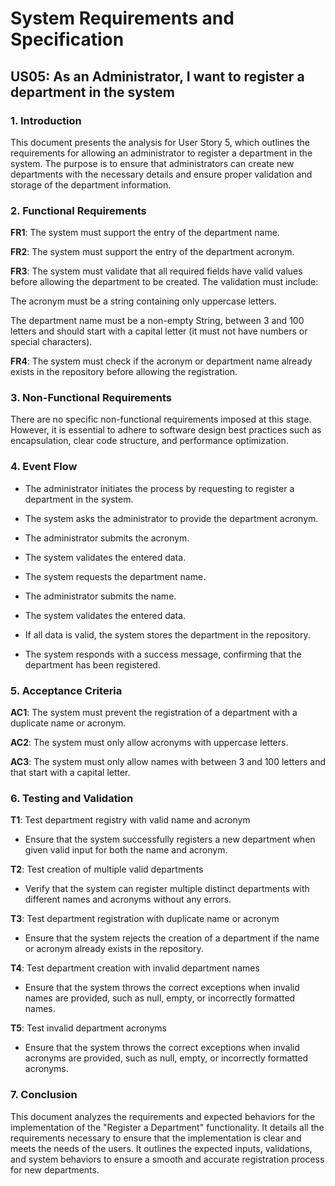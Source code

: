 # System Requirements and Specification 

## US05: As an Administrator, I want to register a department in the system

### 1. Introduction

This document presents the analysis for User Story 5, which outlines the requirements for allowing an administrator to register a department in the system.
The purpose is to ensure that administrators can create new departments with the necessary details and ensure proper validation and storage of the department information.

### 2. Functional Requirements

**FR1**: The system must support the entry of the department name.

**FR2**: The system must support the entry of the department acronym.

**FR3**: The system must validate that all required fields have valid values before allowing the department to be created. The validation must include:

The acronym must be a string containing only uppercase letters.

The department name must be a non-empty String, between 3 and 100 letters and should start with a capital letter (it must not have numbers or special characters). 

**FR4**: The system must check if the acronym or department name already exists in the repository before allowing the registration.

### 3. Non-Functional Requirements

There are no specific non-functional requirements imposed at this stage. 
However, it is essential to adhere to software design best practices such as encapsulation, clear code structure, and performance optimization.

### 4. Event Flow

- The administrator initiates the process by requesting to register a department in the system.

- The system asks the administrator to provide the department acronym.

- The administrator submits the acronym.

-  The system validates the entered data.
 
- The system requests the department name.

- The administrator submits the name.

- The system validates the entered data.

- If all data is valid, the system stores the department in the repository.

- The system responds with a success message, confirming that the department has been registered.

### 5. Acceptance Criteria

**AC1**: The system must prevent the registration of a department with a duplicate name or acronym.

**AC2**: The system must only allow acronyms with uppercase letters.

**AC3**: The system must only allow names with between 3 and 100 letters and that start with a capital letter.

### 6. Testing and Validation

**T1**: Test department registry with valid name and acronym
- Ensure that the system successfully registers a new department when given valid input for both the name and acronym.

**T2**: Test creation of multiple valid departments
- Verify that the system can register multiple distinct departments with different names and acronyms without any errors.

**T3**: Test department registration with duplicate name or acronym
- Ensure that the system rejects the creation of a department if the name or acronym already exists in the repository. 

**T4**: Test department creation with invalid department names
- Ensure that the system throws the correct exceptions when invalid names are provided, such as null, empty, or incorrectly formatted names.

**T5**: Test invalid department acronyms 
- Ensure that the system throws the correct exceptions when invalid acronyms are provided, such as null, empty, or incorrectly formatted acronyms.

### 7. Conclusion
This document analyzes the requirements and expected behaviors for the implementation of the "Register a Department" functionality.  It details all the requirements necessary to ensure that the implementation is clear and meets the needs of the users.
It outlines the expected inputs, validations, and system behaviors to ensure a smooth and accurate registration process for new departments.